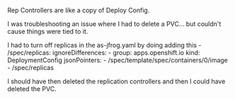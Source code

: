 Rep Controllers are like a copy of Deploy Config.

I was troubleshooting an issue where I had to delete a PVC... but couldn't cause things were tied to it.

I had to turn off replicas in the as-jfrog.yaml by doing adding this  - /spec/replicas:
      ignoreDifferences:
        - group: apps.openshift.io
          kind: DeploymentConfig
          jsonPointers:
            - /spec/template/spec/containers/0/image
            - /spec/replicas

I should have then deleted the replication controllers and then I could have deleted the PVC.